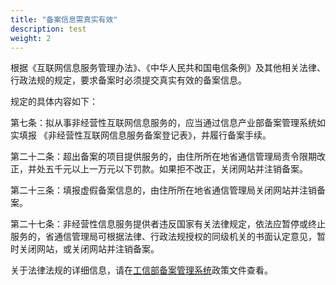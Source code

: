 ```yaml
---
title: "备案信息需真实有效"
description: test
weight: 2
---
```




根据《互联网信息服务管理办法》、《中华人民共和国电信条例》及其他相关法律、行政法规的规定，要求备案时必须提交真实有效的备案信息。

规定的具体内容如下： 

第七条：拟从事非经营性互联网信息服务的，应当通过信息产业部备案管理系统如实填报 《非经营性互联网信息服务备案登记表》，并履行备案手续。 

第二十二条：超出备案的项目提供服务的，由住所所在地省通信管理局责令限期改正，并处五千元以上一万元以下罚款。如果拒不改正，关闭网站并注销备案。

第二十三条：填报虚假备案信息的，由住所所在地省通信管理局关闭网站并注销备案。

第二十七条：非经营性信息服务提供者违反国家有关法律规定，依法应暂停或终止服务的，省通信管理局可根据法律、行政法规授权的同级机关的书面认定意见，暂时关闭网站，或关闭网站并注销备案。

关于法律法规的详细信息，请在[工信部备案管理系统](https://beian.miit.gov.cn)政策文件查看。 